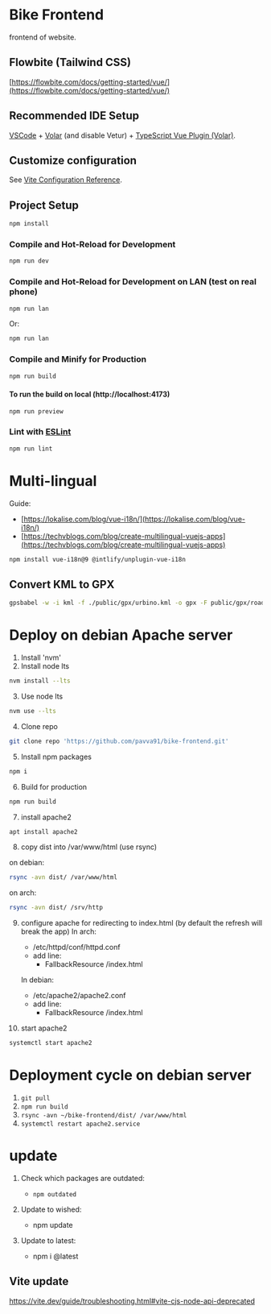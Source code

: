 # Bike Frontend

frontend of website.

## Flowbite (Tailwind CSS)

[https://flowbite.com/docs/getting-started/vue/](https://flowbite.com/docs/getting-started/vue/)

## Recommended IDE Setup

[VSCode](https://code.visualstudio.com/) + [Volar](https://marketplace.visualstudio.com/items?itemName=Vue.volar) (and disable Vetur) + [TypeScript Vue Plugin (Volar)](https://marketplace.visualstudio.com/items?itemName=Vue.vscode-typescript-vue-plugin).

## Customize configuration

See [Vite Configuration Reference](https://vitejs.dev/config/).

## Project Setup

```sh
npm install
```

### Compile and Hot-Reload for Development

```sh
npm run dev
```

### Compile and Hot-Reload for Development on LAN (test on real phone)

```sh
npm run lan
```

Or:

```sh
npm run lan
```

### Compile and Minify for Production

```sh
npm run build
```

#### To run the build on local (http://localhost:4173)

```sh
npm run preview
```

### Lint with [ESLint](https://eslint.org/)

```sh
npm run lint
```

# Multi-lingual

Guide:

- [https://lokalise.com/blog/vue-i18n/](https://lokalise.com/blog/vue-i18n/)
- [https://techvblogs.com/blog/create-multilingual-vuejs-apps](https://techvblogs.com/blog/create-multilingual-vuejs-apps)

```sh
npm install vue-i18n@9 @intlify/unplugin-vue-i18n
```

## Convert KML to GPX

```sh
gpsbabel -w -i kml -f ./public/gpx/urbino.kml -o gpx -F public/gpx/road/kml2gpx_urbino.gpx
```

# Deploy on debian Apache server

1. Install 'nvm'
2. Install node lts

```sh
nvm install --lts
```

3. Use node lts

```sh
nvm use --lts
```

4. Clone repo

```sh
git clone repo 'https://github.com/pavva91/bike-frontend.git'
```

5. Install npm packages

```sh
npm i
```

6. Build for production

```sh
npm run build
```

7. install apache2

```sh
apt install apache2
```

8. copy dist into /var/www/html (use rsync)

on debian:

```sh
rsync -avn dist/ /var/www/html
```

on arch:

```sh
rsync -avn dist/ /srv/http
```

9. configure apache for redirecting to index.html (by default the refresh will break the app)
   In arch:

   - /etc/httpd/conf/httpd.conf
   - add line:
     - FallbackResource /index.html

   In debian:

   - /etc/apache2/apache2.conf
   - add line:
     - FallbackResource /index.html

10. start apache2

```sh
systemctl start apache2
```

# Deployment cycle on debian server

1. `git pull`
2. `npm run build`
3. `rsync -avn ~/bike-frontend/dist/ /var/www/html`
4. `systemctl restart apache2.service`

# update

1. Check which packages are outdated:

   - `npm outdated`

2. Update to wished:
   - npm update
3. Update to latest:
   - npm i <module>@latest

## Vite update

https://vite.dev/guide/troubleshooting.html#vite-cjs-node-api-deprecated
